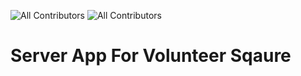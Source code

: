 ![All Contributors](https://img.shields.io/badge/licence-MIT-brightgreen)
![All Contributors](https://img.shields.io/badge/PRs-welcome-brightgreen)

# Server App For Volunteer Sqaure